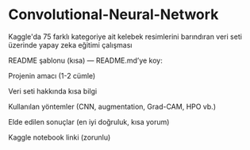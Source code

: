 # Convolutional-Neural-Network
Kaggle'da 75 farklı kategoriye ait kelebek resimlerini barındıran veri seti üzerinde yapay zeka eğitimi çalışması

README şablonu (kısa) — README.md’ye koy:

Projenin amacı (1-2 cümle)

Veri seti hakkında kısa bilgi

Kullanılan yöntemler (CNN, augmentation, Grad-CAM, HPO vb.)

Elde edilen sonuçlar (en iyi doğruluk, kısa yorum)

Kaggle notebook linki (zorunlu)
